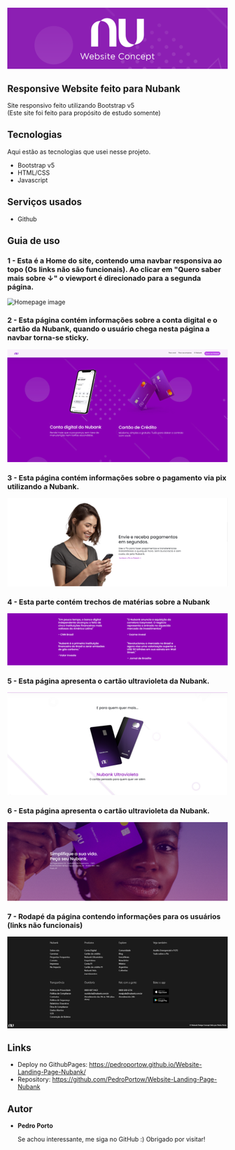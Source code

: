 
![Logo of the project](https://github.com/PedroPortow/Website-Landing-Page-Nubank/blob/main/readmeContent/nulogoprojeto.png)


## Responsive Website feito para Nubank
Site responsivo feito utilizando Bootstrap v5<br>
(Este site foi feito para propósito de estudo somente)

## Tecnologias

Aqui estão as tecnologias que usei nesse projeto.

* Bootstrap v5
* HTML/CSS
* Javascript

## Serviços usados

* Github

## Guia de uso

### 1 - Esta é a Home do site, contendo uma navbar responsiva ao topo (Os links não são funcionais). Ao clicar em "Quero saber mais sobre ↓" o viewport é direcionado para a segunda página.

![Homepage image](https://github.com/Lucasdfg07/Blog_Lucas_Fernandes/blob/master/public/readme/home.png)

### 2 - Esta página contém informações sobre a conta digital e o cartão da Nubank, quando o usuário chega nesta página a navbar torna-se sticky.

![2 Página](https://github.com/PedroPortow/Website-Landing-Page-Nubank/blob/main/readmeContent/secondPage.png)

### 3 - Esta página contém informações sobre o pagamento via pix utilizando a Nubank.

![3 Página](https://github.com/PedroPortow/Website-Landing-Page-Nubank/blob/main/readmeContent/ThirdPage.png)


### 4 - Esta parte contém trechos de matérias sobre a Nubank

![4 Página](https://github.com/PedroPortow/Website-Landing-Page-Nubank/blob/main/readmeContent/ForthPage.png)

### 5 - Esta página apresenta o cartão ultravioleta da Nubank.

![5 Página](https://github.com/PedroPortow/Website-Landing-Page-Nubank/blob/main/readmeContent/FifthPage.png)


### 6 - Esta página apresenta o cartão ultravioleta da Nubank.

![6 Página](https://github.com/PedroPortow/Website-Landing-Page-Nubank/blob/main/readmeContent/SixthPage.png)

### 7 - Rodapé da página contendo informações para os usuários (links não funcionais)

![Footer](https://github.com/PedroPortow/Website-Landing-Page-Nubank/blob/main/readmeContent/Footer.png)


## Links
  - Deploy no GithubPages: https://pedroportow.github.io/Website-Landing-Page-Nubank/
  - Repository: https://github.com/PedroPortow/Website-Landing-Page-Nubank

  ## Autor

  * **Pedro Porto** 

    Se achou interessante, me siga no GitHub :)
    Obrigado por visitar!